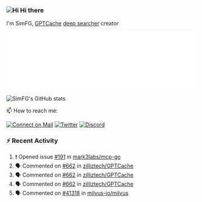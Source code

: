 ### <img src='https://qpluspicture.oss-cn-beijing.aliyuncs.com/6LjjQA/Hi.gif' alt='Hi' width="24"/> Hi there

I'm SimFG, [GPTCache](https://github.com/zilliztech/GPTCache) [deep searcher](https://github.com/zilliztech/deep-searcher) creator

![Metrics 👋](/metrics.plugin.followup.user.svg)

![SimFG's GitHub stats](https://github-readme-stats.vercel.app/api?username=SimFG&show_icons=true&theme=radical&count_private=true)

📫 How to reach me:

[![Connect on Mail](https://img.shields.io/badge/Ask%20me-anything-1abc9c.svg)](mailto:1142838399@qq.com)
[![Twitter](https://img.shields.io/twitter/follow/FogSim?style=social)](https://twitter.com/FogSim)
[![Discord](https://img.shields.io/discord/1092648432495251507?label=Discord&logo=discord)](https://discord.gg/Q8C6WEjSWV)

### :zap: Recent Activity

<!--START_SECTION:activity-->
1. ❗️ Opened issue [#191](https://github.com/mark3labs/mcp-go/issues/191) in [mark3labs/mcp-go](https://github.com/mark3labs/mcp-go)
2. 🗣 Commented on [#662](https://github.com/zilliztech/GPTCache/issues/662) in [zilliztech/GPTCache](https://github.com/zilliztech/GPTCache)
3. 🗣 Commented on [#662](https://github.com/zilliztech/GPTCache/issues/662) in [zilliztech/GPTCache](https://github.com/zilliztech/GPTCache)
4. 🗣 Commented on [#662](https://github.com/zilliztech/GPTCache/issues/662) in [zilliztech/GPTCache](https://github.com/zilliztech/GPTCache)
5. 🗣 Commented on [#41318](https://github.com/milvus-io/milvus/issues/41318) in [milvus-io/milvus](https://github.com/milvus-io/milvus)
<!--END_SECTION:activity-->

